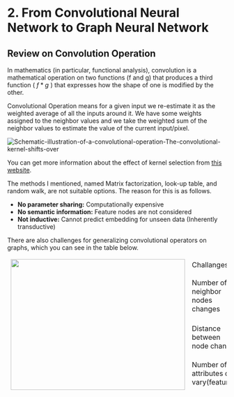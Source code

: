 # 2. From Convolutional Neural Network to  Graph Neural Network

## Review on Convolution Operation

In mathematics (in particular, functional analysis), convolution is a mathematical operation on two functions (f and g) that produces a third function ( $f*g$ ) that expresses how the shape of one is modified by the other.

Convolutional Operation means for a given input we re-estimate it as the weighted average of all the inputs around it. We have some weights assigned to the neighbor values and we take the weighted sum of the neighbor values to estimate the value of the current input/pixel.



![Schematic-illustration-of-a-convolutional-operation-The-convolutional-kernel-shifts-over](https://user-images.githubusercontent.com/47760229/192607664-7b328fb0-f2ad-4add-b9c8-918a9c89cc3c.png)


You can get more information about the effect of kernel selection from [this website](https://setosa.io/ev/image-kernels/).

The methods I mentioned, named Matrix factorization, look-up table, and random walk, are not suitable options. The reason for this is as follows.

  - **No parameter sharing:** Computationally expensive
  - **No semantic information:** Feature nodes are not considered
  - **Not inductive:** Cannot predict embedding for unseen data (Inherently transductive)  

There are also challenges for generalizing convolutional operators on graphs, which you can see in the table below.

<table>
<thead>
  <tr>
    <td rowspan="4"><img src="https://user-images.githubusercontent.com/47760229/192498838-cf9d7bab-4fbf-477a-87a8-aedcb744604f.png" width="400" height="300"></td>
    <td>Challanges</td>
  </tr>
  <tr>
    <td>Number of neighbor nodes changes</td>
  </tr>
  <tr>
    <td>Distance between node changes</td>
  </tr>
  <tr>
    <td>Number of attributes can vary(features)</td>
  </tr>
</thead>
</table>

